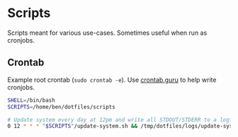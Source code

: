 # Scripts

Scripts meant for various use-cases. Sometimes useful when run as cronjobs.

## Crontab

Example root crontab (`sudo crontab -e`). Use [crontab.guru](https://crontab.guru/) to help write cronjobs.

```bash
SHELL=/bin/bash
SCRIPTS=/home/ben/dotfiles/scripts

# Update system every day at 12pm and write all STDOUT/STDERR to a logfile.
0 12 * * * "$SCRIPTS"/update-system.sh && /tmp/dotfiles/logs/update-system.log 2>&1
```
